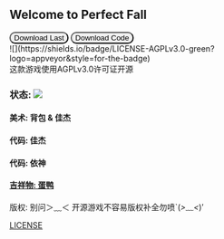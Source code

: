 ## Welcome to Perfect Fall

<div>
    <button href="https://github.com/TheCinfiniteTeam/PerfectFall/releases" style="border-radius: 10px;">Download Last</button>
    <button href="https://github.com/TheCinfiniteTeam/PerfectFall/archive/refs/heads/main.zip" style="border-radius: 10px;">Download Code</button>
</div>
![](https://shields.io/badge/LICENSE-AGPLv3.0-green?logo=appveyor&style=for-the-badge)
<br>
这款游戏使用AGPLv3.0许可证开源

### 状态: ![](https://img.shields.io/badge/LICENSE-InDev-red)

#### 美术: 背包 & 佳杰
#### 代码: 佳杰
#### 代码: 依神
#### **<u>吉祥物: 蛋鸭</u>**

版权: 别问＞﹏＜ 开源游戏不容易版权补全勿喷`(*>﹏<*)′

[LICENSE](https://www.gnu.org/licenses/agpl-3.0.en.html#:~:text=The%20GNU%20Affero%20General%20Public%20License%20is%20a,your%20freedom%20to%20share%20and%20change%20the%20works.)

